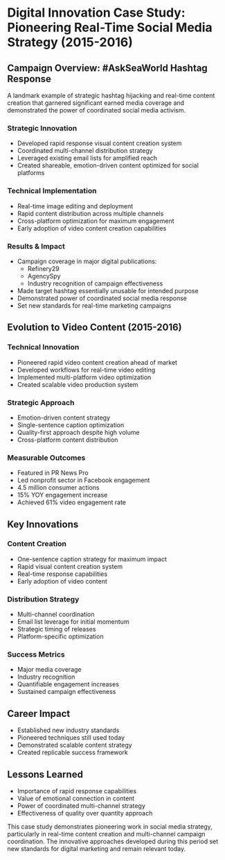 # Digital Innovation Case Study: Pioneering Real-Time Social Media Strategy (2015-2016)

## Campaign Overview: #AskSeaWorld Hashtag Response
A landmark example of strategic hashtag hijacking and real-time content creation that garnered significant earned media coverage and demonstrated the power of coordinated social media activism.

### Strategic Innovation
- Developed rapid response visual content creation system
- Coordinated multi-channel distribution strategy
- Leveraged existing email lists for amplified reach
- Created shareable, emotion-driven content optimized for social platforms

### Technical Implementation
- Real-time image editing and deployment
- Rapid content distribution across multiple channels
- Cross-platform optimization for maximum engagement
- Early adoption of video content creation capabilities

### Results & Impact
- Campaign coverage in major digital publications:
  - Refinery29
  - AgencySpy
  - Industry recognition of campaign effectiveness
- Made target hashtag essentially unusable for intended purpose
- Demonstrated power of coordinated social media response
- Set new standards for real-time marketing campaigns

## Evolution to Video Content (2015-2016)

### Technical Innovation
- Pioneered rapid video content creation ahead of market
- Developed workflows for real-time video editing
- Implemented multi-platform video optimization
- Created scalable video production system

### Strategic Approach
- Emotion-driven content strategy
- Single-sentence caption optimization
- Quality-first approach despite high volume
- Cross-platform content distribution

### Measurable Outcomes
- Featured in PR News Pro
- Led nonprofit sector in Facebook engagement
- 4.5 million consumer actions
- 15% YOY engagement increase
- Achieved 61% video engagement rate

## Key Innovations

### Content Creation
- One-sentence caption strategy for maximum impact
- Rapid visual content creation system
- Real-time response capabilities
- Early adoption of video content

### Distribution Strategy
- Multi-channel coordination
- Email list leverage for initial momentum
- Strategic timing of releases
- Platform-specific optimization

### Success Metrics
- Major media coverage
- Industry recognition
- Quantifiable engagement increases
- Sustained campaign effectiveness

## Career Impact
- Established new industry standards
- Pioneered techniques still used today
- Demonstrated scalable content strategy
- Created replicable success framework

## Lessons Learned
- Importance of rapid response capabilities
- Value of emotional connection in content
- Power of coordinated multi-channel strategy
- Effectiveness of quality over quantity approach

This case study demonstrates pioneering work in social media strategy, particularly in real-time content creation and multi-channel campaign coordination. The innovative approaches developed during this period set new standards for digital marketing and remain relevant today.